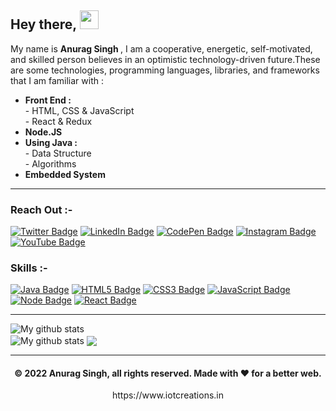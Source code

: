 

<h2 align="left">Hey there, <img src="https://raw.githubusercontent.com/MartinHeinz/MartinHeinz/master/wave.gif" width="30px"></h2>
<p>My name is <b> Anurag Singh </b>, I am a cooperative, energetic, self-motivated, and skilled person believes in an optimistic technology-driven future.These are some technologies, programming languages, libraries, and frameworks that I am familiar with : </p>

<ul>
  <li><b>Front End : </b></li>
  <td> - HTML, CSS & JavaScript</td>
  <br>
  <td> - React & Redux</td>
  <br>
  <li><b>Node.JS</b></li>
  <li><b>Using Java : </b></li>
   <td> - Data Structure</td>
  <br>
  <td> - Algorithms</td>
  <br>
  <li><b>Embedded System</b></li>
</ul>
<hr>
<h3 align="left">Reach Out :-</h3>

[![Twitter Badge](https://img.shields.io/badge/Twitter-Profile-informational?style=flat&logo=twitter&logoColor=white&color=1CA2F1)](https://twitter.com/IOT_CreationsIn)
[![LinkedIn Badge](https://img.shields.io/badge/LinkedIn-Profile-informational?style=flat&logo=linkedin&logoColor=white&color=0D76A8)](https://www.linkedin.com/in/anuragsingh6886/)
[![CodePen Badge](https://img.shields.io/badge/CodePen-Profile-informational?style=flat&logo=codepen&logoColor=white&color=0D76A8)](https://codepen.io/anuragsingh6886)
[![Instagram Badge](https://img.shields.io/badge/Instagram-Profile-informational?style=flat&logo=instagram&logoColor=white&color=0D76A8)](https://www.instagram.com/anurags_me/)
[![YouTube Badge](https://img.shields.io/badge/YouTube-Profile-informational?style=flat&logo=youtube&logoColor=white&color=0D76A8)](https://www.youtube.com/channel/UCCdkjrdWPHdjKz3bjbpJqfg)

<h3 align="left">Skills :-</h3>

[![Java Badge](https://img.shields.io/badge/Java-ED8B00?style=for-the-badge&logo=java&logoColor=white)](#)
[![HTML5 Badge](https://img.shields.io/badge/HTML5-E34F26?style=for-the-badge&logo=html5&logoColor=white)](#)
[![CSS3 Badge](https://img.shields.io/badge/CSS3-1572B6?style=for-the-badge&logo=css3&logoColor=white)](#)
[![JavaScript Badge](https://img.shields.io/badge/JavaScript-F7DF1E?style=for-the-badge&logo=javascript&logoColor=black)](#)
[![Node Badge](https://img.shields.io/badge/Node.js-43853D?style=for-the-badge&logo=node.js&logoColor=white)](#)
[![React Badge](https://img.shields.io/badge/React-20232A?style=for-the-badge&logo=react&logoColor=61DAFB)](#)

<hr>


<img align="center" src="https://github-readme-stats.vercel.app/api?username=anuragsingh6886&show_icons=true&include_all_commits=true&theme=cobalt&hide_border=true" alt="My github stats" /> 

<br>

<img align="center" src="https://github-readme-streak-stats.herokuapp.com?user=anuragsingh6886&theme=vue-dark&hide_border=true&date_format=M%20j%5B%2C%20Y%5D" alt="My github stats" />



<img align="center" src="https://github-readme-stats.vercel.app/api/top-langs/?username=anuragsingh6886&layout=compact&theme=cobalt&hide_border=true" />



---
<h4 align="center"> © 2022 Anurag Singh, all rights reserved. Made with ❤️ for a better web. </h4>
<p align="center">
https://www.iotcreations.in
</p>

<!---
anuragsingh6886/anuragsingh6886 is a ✨ special ✨ repository because its `README.md` (this file) appears on your GitHub profile.
You can click the Preview link to take a look at your changes.
--->
